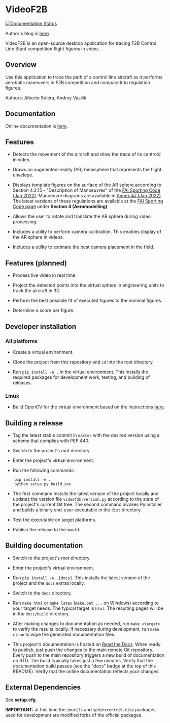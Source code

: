 # VideoF2B

[![Documentation Status](https://readthedocs.org/projects/videof2b/badge/?version=latest)](https://videof2b.readthedocs.io/en/latest/?badge=latest)

Author's blog is [here](http://videof2b.blogspot.com/)

VideoF2B is an open-source desktop application for tracing F2B Control Line Stunt competition flight figures in video.

## Overview

Use this application to trace the path of a control line aircraft as it performs aerobatic maneuvers in F2B competition
and compare it to regulation figures.

Authors: Alberto Solera, Andrey Vasilik

## Documentation

Online documentation is [here](http://videof2b.readthedocs.io/).

## Features

- Detects the movement of the aircraft and draw the trace of its centroid in video.

- Draws an augmented-reality (AR) hemisphere that represents the flight envelope.

- Displays template figures on the surface of the AR sphere according to
Section 4.2.15 - "Description of Manoeuvres" of the
[FAI Sporting Code (Jan 2022)](https://www.fai.org/sites/default/files/sc4_vol_f2_controlline_22.pdf).
Manoeuvre diagrams are available in
[Annex 4J (Jan 2022)](https://www.fai.org/sites/default/files/sc4_vol_f2_controlline_annex_4j_22.pdf)
The latest versions of these regulations are available at the
[FAI Sporting Code page](https://www.fai.org/page/ciam-code) under **Section 4 (Aeromodelling)**.

- Allows the user to rotate and translate the AR sphere during video processing.

- Includes a utility to perform camera calibration. This enables display of the AR sphere in videos.

- Includes a utility to estimate the best camera placement in the field.

## Features (planned)

- Process live video in real time.

- Project the detected points into the virtual sphere in engineering units to track the aircraft in 3D.

- Perform the best possible fit of executed figures to the nominal figures.

- Determine a score per figure.

## Developer installation

### All platforms

- Create a virtual environment.

- Clone the project from this repository and `cd` into the root directory.

- Run `pip install -e .` in the virtual environment. This installs the required packages for development work, testing, and building of releases.

### Linux

- Build OpenCV for the virtual environment based on the instructions [here](https://www.pyimagesearch.com/2018/08/15/how-to-install-opencv-4-on-ubuntu/).

## Building a release

- Tag the latest stable commit in `master` with the desired version using a scheme that complies with PEP 440.

- Switch to the project's root directory.

- Enter the project's virtual environment.

- Run the following commands:

```shell
    pip install -e .
    python setup.py build_exe
```

- The first command installs the latest version of the project locally and updates
the version file `videof2b/version.py` according to the state of the project's current Git tree.
The second command invokes PyInstaller and builds a binary end-user executable in the `dist` directory.

- Test the executable on target platforms.

- Publish the release to the world.

## Building documentation

- Switch to the project's root directory.

- Enter the project's virtual environment.

- Run `pip install -e .[docs]`. This installs the latest version of the project and the `docs` extras locally.

- Switch to the `docs` directory.

- Run `make html` or `make latex` (`make.bat ...` on Windows) according to your target needs.
The typical target is `html`. The resulting pages will be in the `docs/build` directory.

- After making changes to documentation as needed, run `make <target>` to verify the results locally.
If necessary during development, run `make clean` to wipe the generated documentation files.

- This project's documentation is hosted on [Read the Docs](https://readthedocs.org/).
When ready to publish, just push the changes to the main remote Git repository.
Every push to the main repository triggers a new build of documentation on RTD.
The build typically takes just a few minutes.
Verify that the documentation build passes (see the "docs" badge at the top of this README).
Verify that the online documentation reflects your changes.

## External Dependencies

See **setup.cfg**.

**IMPORTANT:** at this time the `imutils` and `sphinxcontrib-tikz` packages used for development are modified forks of the official packages.
